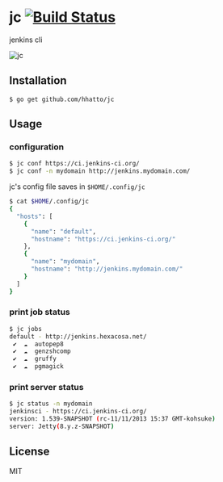 # jc [![Build Status](https://travis-ci.org/hhatto/jc.png?branch=master)](https://travis-ci.org/hhatto/jc)

jenkins cli

![jc](https://dl.dropboxusercontent.com/u/26471561/img/jc.png)

## Installation
```
$ go get github.com/hhatto/jc
```

## Usage

### configuration
```sh
$ jc conf https://ci.jenkins-ci.org/
$ jc conf -n mydomain http://jenkins.mydomain.com/
```

jc's config file saves in `$HOME/.config/jc`

```sh
$ cat $HOME/.config/jc
{
  "hosts": [
    {
      "name": "default",
      "hostname": "https://ci.jenkins-ci.org/"
    },
    {
      "name": "mydomain",
      "hostname": "http://jenkins.mydomain.com/"
    }
  ]
}
```

### print job status
```sh
$ jc jobs
default - http://jenkins.hexacosa.net/
 ✔  ☁  autopep8
 ✔  ☁  genzshcomp
 ✔  ☁  gruffy
 ✔  ☁  pgmagick
```

### print server status
```sh
$ jc status -n mydomain
jenkinsci - https://ci.jenkins-ci.org/
version: 1.539-SNAPSHOT (rc-11/11/2013 15:37 GMT-kohsuke)
server: Jetty(8.y.z-SNAPSHOT)
```

## License
MIT

